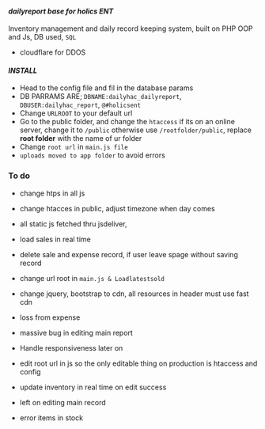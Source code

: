 #### **_dailyreport base for holics ENT_**

Inventory management and daily record keeping system, built on PHP OOP and Js, DB used, `SQL`

- cloudflare for DDOS

#### **_INSTALL_**

- Head to the config file and fil in the database params
- DB PARRAMS ARE; `DBNAME:dailyhac_dailyreport`, `DBUSER:dailyhac_report`, `@#holicsent`
- Change `URLROOT` to your default url
- Go to the public folder, and change the `htaccess` if its on an online server, change it to `/public` otherwise use `/rootfolder/public`, replace **root folder** with the name of ur folder
- Change `root url` in `main.js file`
- `uploads moved to app folder` to avoid errors

### To do

- change htps in all js

- change htacces in public, adjust timezone when day comes

- all static js fetched thru jsdeliver,

- load sales in real time

- delete sale and expense record, if user leave spage without saving record

- change url root in `main.js & Loadlatestsold`

- change jquery, bootstrap to cdn, all resources in header must use fast cdn

- loss from expense

- massive bug in editing main report

- Handle responsiveness later on

- edit root url in js so the only editable thing on production is htaccess and config

- update inventory in real time on edit success

- left on editing main record

- error items in stock

```

```
